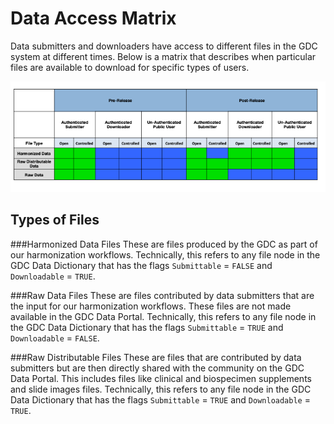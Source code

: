 # Data Access Matrix

Data submitters and downloaders have access to different files in the GDC system at different times.  Below is a matrix that describes when particular files are available to download for specific types of users.  

[![GDC Submission Dashboard Page](images/data_access_matrix.png)](images/data_access_matrix.png "Click to see the full image.")


## Types of Files
###Harmonized Data Files
These are files produced by the GDC as part of our harmonization workflows.  Technically, this refers to any file node in the GDC Data Dictionary that has the flags `Submittable` = `FALSE` and `Downloadable` = `TRUE`.

###Raw Data Files
These are files contributed by data submitters that are the input for our harmonization workflows.  These files are not made available in the GDC Data Portal.  Technically, this refers to any file node in the GDC Data Dictionary that has the flags `Submittable` = `TRUE` and `Downloadable` = `FALSE`.

###Raw Distributable Files
These are files that are contributed by data submitters but are then directly shared with the community on the GDC  Data Portal.  This includes files like clinical and biospecimen supplements and slide images files.  Technically, this refers to any file node in the GDC Data Dictionary that has the flags `Submittable` = `TRUE` and `Downloadable` = `TRUE`.

